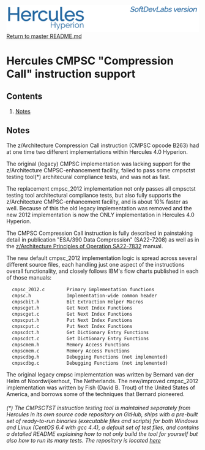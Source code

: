 ![test image](images/image_header_herculeshyperionSDL.png)
[Return to master README.md](/README.md)

# Hercules CMPSC "Compression Call" instruction support
## Contents
1. [Notes](#Notes)
## Notes

The z/Architecture Compression Call instruction (CMPSC opcode B263) had at one time two different implementations within Hercules 4.0 Hyperion.

The original (legacy) CMPSC implementation was lacking support for the z/Architecture CMPSC-enhancement facility, failed to pass some cmpsctst testing tool(*) architecural compliance tests, and was not as fast.

The replacement cmpsc_2012 implementation not only passes all cmpsctst testing tool architectural compliance tests, but also fully supports the z/Architecture CMPSC-enhancement facility, and is about 10% faster as well. Because of this the old legacy implementation was removed and the new 2012 implementation is now the ONLY implementation in Hercules 4.0 Hyperion.

The CMPSC Compression Call instruction is fully described in painstaking detail in publication "ESA/390 Data Compression" (SA22-7208) as well as in the [z/Architecture Principles of Operation SA22-7832](http://publibfi.boulder.ibm.com/epubs/pdf/dz9zr011.pdf) manual.

The new default cmpsc_2012 implementation logic is spread across several different source files, each handling just one aspect of the instructions overall functionality, and closely follows IBM's flow charts published in each of those manuals:

      cmpsc_2012.c        Primary implementation functions
      cmpsc.h             Implementation-wide common header
      cmpscbit.h          Bit Extraction Helper Macros
      cmpscget.h          Get Next Index Functions
      cmpscget.c          Get Next Index Functions
      cmpscput.h          Put Next Index Functions
      cmpscput.c          Put Next Index Functions
      cmpscdct.h          Get Dictionary Entry Functions
      cmpscdct.c          Get Dictionary Entry Functions
      cmpscmem.h          Memory Access Functions
      cmpscmem.c          Memory Access Functions
      cmpscdbg.h          Debugging Functions (not implemented)
      cmpscdbg.c          Debugging Functions (not implemented)


The original legacy cmpsc implementation was written by Bernard van der Helm of Noordwijkerhout, The Netherlands. The new/improved cmpsc_2012 implementation was written by Fish (David B. Trout) of the United States of America, and borrows some of the techniques that Bernard pioneered.

###### (*) The CMPSCTST instruction testing tool is maintained separately from Hercules in its own source code repository on GitHub, ships with a pre-built set of ready-to-run binaries (executable files and scripts) for both Windows and Linux (CentOS 6.4 with gcc 4.4), a default set of test files, and contains a detailed README explaining how to not only build the tool for yourself but also how to run its many tests. The repository is located [here](https://github.com/Fish-Git/cmpsctst)
